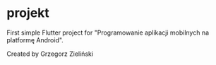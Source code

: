 # projekt

First simple Flutter project for "Programowanie aplikacji mobilnych na platformę Android".

Created by Grzegorz Zieliński
